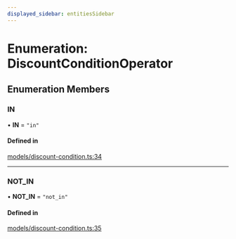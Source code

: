 ```yaml
---
displayed_sidebar: entitiesSidebar
---
```


# Enumeration: DiscountConditionOperator

## Enumeration Members

### IN

• **IN** = ``"in"``

#### Defined in

[models/discount-condition.ts:34](https://github.com/medusajs/medusa/blob/33df8122b/packages/medusa/src/models/discount-condition.ts#L34)

___

### NOT\_IN

• **NOT\_IN** = ``"not_in"``

#### Defined in

[models/discount-condition.ts:35](https://github.com/medusajs/medusa/blob/33df8122b/packages/medusa/src/models/discount-condition.ts#L35)
